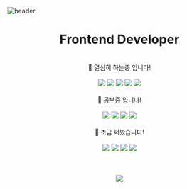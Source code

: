 ![header](https://capsule-render.vercel.app/api?type=waving&color=auto&height=250&section=header&text=👶&fontSize=70&animation=fadeIn)
<div align=center>
  <h1>Frontend Developer</h1>
</div>
<br>
<div align=center>
  <span>💪 열심히 하는중 입니다! </span> 
  <br>
  <br>
  <span><img src="https://img.shields.io/badge/HTML5-E34F26?style=flat&logo=HTML5&logoColor=white" /></span>
  <span><img src="https://img.shields.io/badge/CSS-1572B6?style=flat&logo=css3&logoColor=white" /></span>
  <span><img src="https://img.shields.io/badge/Java script-F7DF1E?style=flat&logo=javascript&logoColor=white" /></span>
  <span><img src="https://img.shields.io/badge/React-61DAFB?style=flat&logo=react&logoColor=white" /></span>
  <span><img src="https://img.shields.io/badge/Three.js-000000?style=flat&logo=threedotjs&logoColor=white" /></span>
</div>
<br>
<div align=center>
  <span>👏 공부중 입니다! </span> 
  <br>
  <br>
  <span><img src="https://img.shields.io/badge/Typescript-3178C6?style=flat&logo=typescript&logoColor=white" /></span>
  <span><img src="https://img.shields.io/badge/Node.js-339933?style=flat&logo=nodedotjs&logoColor=white" /></span>
  <span><img src="https://img.shields.io/badge/Vue-4FC08D?style=flat&logo=vuedotjs&logoColor=white" /></span>
    <span><img src="https://img.shields.io/badge/Mysql-4479A1?style=flat&logo=mysql&logoColor=white" /></span>
</div>
<br>
<div align=center>
  <span>👶 조금 써봤습니다! </span> 
  <br>
  <br>
  <span><img src="https://img.shields.io/badge/Figma-F24E1E?style=flat&logo=figma&logoColor=white" /></span>
  <span><img src="https://img.shields.io/badge/Illustrator-FF9A00?style=flat&logo=adobeillustrator&logoColor=white" /></span>
  <span><img src="https://img.shields.io/badge/Photoshop-31A8FF?style=flat&logo=adobephotoshop&logoColor=white" /></span>
  <span><img src="https://img.shields.io/badge/Blender-E87D0D?style=flat&logo=blender&logoColor=white" /></span>
</div>
<br>
<br>
<br>
<div align=center>
  <img src="https://github-readme-stats.vercel.app/api/top-langs/?username=CuteSungMin&layout=compact"><br><br>
</div>


